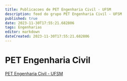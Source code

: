 ```yaml
---
title: Publicacoes de PET Engenharia Civil - UFSM
description: feed do grupo PET Engenharia Civil - UFSM
published: true
date: 2023-11-30T17:55:21.682806
tags: Engenharias
editor: markdown
dateCreated: 2023-11-30T17:55:21.682806
---
```


# PET Engenharia Civil
[PET Engenharia Civil - UFSM](/grupo/263PETEngenhariaCivilUFSM.md)